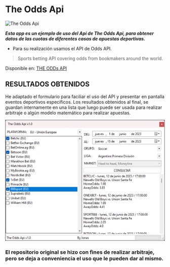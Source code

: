 # **The Odds Api**

![The Odds Api](https://the-odds-api.com/assets/img/logo.png)

***Esta app es un ejemplo de uso del Api de The Odds Api, para obtener datos de las cuotas de diferentes casas de apuestas deportivas.***

* Para su realización usamos el API de Odds API.
> Sports betting API covering odds from bookmakers around the world.

Disponible en: 
[THE ODDs API ](https://the-odds-api.com/)

## **RESULTADOS OBTENIDOS**
He adaptado el formulario para faciliar el uso del API y presentar en pantalla eventos deportivos específicos. Los resultados obtenidos al final, se guardan internamente en una lista que luego puede ser usada para realizar arbitraje o algún modelo matemático para realizar apuestas.

![Screenshot of app](Arbitraje/bin/Debug/net7.0-windows/img/main.png)
 
### **El repositorio original se hizo con fines de realizar arbitraje, pero se deja a conveniencia el uso que le pueden dar al mismo.**
